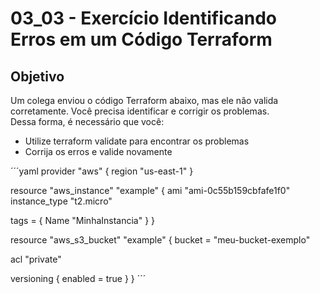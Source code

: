 # 03_03 - Exercício Identificando Erros em um Código Terraform

## Objetivo
Um colega enviou o código Terraform abaixo, mas ele não valida corretamente. Você precisa identificar e corrigir os problemas.  
Dessa forma, é necessário que você:  
- Utilize terraform validate para encontrar os problemas  
- Corrija os erros e valide novamente  

´´´yaml
provider "aws" {
  region "us-east-1"
}

resource "aws_instance" "example" {
  ami           "ami-0c55b159cbfafe1f0"
  instance_type "t2.micro"

  tags = {
    Name "MinhaInstancia"
  }
}

resource "aws_s3_bucket" "example" {
  bucket = "meu-bucket-exemplo"
  
acl "private"

versioning {
    enabled = true
}
}
´´´
